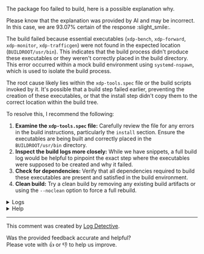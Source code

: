 The package foo failed to build, here is a possible explanation why.

Please know that the explanation was provided by AI and may be incorrect.
In this case, we are 93.07% certain of the response :slight_smile:.

The build failed because essential executables (`xdp-bench`, `xdp-forward`, `xdp-monitor`, `xdp-trafficgen`) were not found in the expected location (`BUILDROOT/usr/bin`). This indicates that the build process didn't produce these executables or they weren't correctly placed in the build directory. This error occurred within a mock build environment using `systemd-nspawn`, which is used to isolate the build process.

The root cause likely lies within the `xdp-tools.spec` file or the build scripts invoked by it.  It's possible that a build step failed earlier, preventing the creation of these executables, or that the install step didn't copy them to the correct location within the build tree.

To resolve this, I recommend the following:

1.  **Examine the `xdp-tools.spec` file:** Carefully review the file for any errors in the build instructions, particularly the `install` section. Ensure the executables are being built and correctly placed in the `BUILDROOT/usr/bin` directory.
2.  **Inspect the build logs more closely:** While we have snippets, a full build log would be helpful to pinpoint the exact step where the executables were supposed to be created and why it failed.
3.  **Check for dependencies:** Verify that all dependencies required to build these executables are present and satisfied in the build environment.
4.  **Clean build:** Try a clean build by removing any existing build artifacts or using the `--noclean` option to force a full rebuild.





<details>
  <summary>Logs</summary>
  <p>
    Log Detective analyzed the following logs files to provide an explanation:
  </p>

  <ul>
    <li><a href="https://kojipkgs.fedoraproject.org//work/tasks/8265/132068265/build.log">https://kojipkgs.fedoraproject.org//work/tasks/8265/132068265/build.log</a></li>
  </ul>

  <p>
    Additional logs are available from:
    <ul>
    <li><a href="https://gitlab.foobar.baz//-/jobs/1/artifacts/download">artifacts.zip</a></li>
  </ul>
  </p>

  <p>
    Please know that these log files are automatically removed after some
    time, so you might need a backup.
  </p>
</details>

<details>
  <summary>Help</summary>
  <p>Don't hesitate to reach out.</p>

  <ul>
    <li><a href="https://github.com/fedora-copr/logdetective">Upstream</a></li>
    <li><a href="https://github.com/fedora-copr/logdetective/issues">Issue tracker</a></li>
    <li><a href="https://redhat.enterprise.slack.com/archives/C06DWNVKKDE">Slack</a></li>
    <li><a href="https://log-detective.com/documentation">Documentation</a></li>
  </ul>
</details>


---
This comment was created by [Log Detective][log-detective].

Was the provided feedback accurate and helpful? <br>Please vote with :thumbsup:
or :thumbsdown: to help us improve.<br>



[log-detective]: https://log-detective.com/
[contact]: https://github.com/fedora-copr